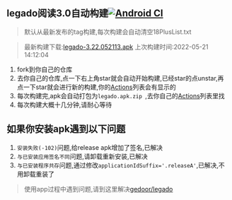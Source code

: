 ## legado阅读3.0自动构建[![Android CI](https://github.com/10bits/gedoor-Build/workflows/Android%20CI/badge.svg)](https://github.com/10bits/gedoor-Build/actions)

> 默认从最新发布的tag构建,每次构建会自动清空18PlusList.txt

> 最新构建下载:[legado-3.22.052113.apk](https://github.com/brucewxl/gedoor-Build/releases/download/legado-3.22.052113/legado-3.22.052113.apk) 上次构建时间:2022-05-21 14:12:04
  
1. fork到你自己的仓库
2. 去你自己的仓库,点一下右上角star就会自动开始构建,已经star的点unstar,再点一下star就会进行新的构建,你的[Actions](https://github.com/10bits/gedoor-Build/actions)列表会有显示的
3. 每次构建完,apk会自动打包为`legado.apk.zip
`,去你自己的[Actions](https://github.com/10bits/gedoor-Build/actions)列表里找
4. 每次构建大概十几分钟,请耐心等待

## 如果你安装apk遇到以下问题

1. `安装失败(-102)`问题,给release apk增加了签名,已解决
2. `与已安装应用签名不同`问题,请卸载重新安装,已解决
3. `与已安装程序共存`问题,通过修改`applicationIdSuffix='.releaseA'`,已解决,不用卸载重装了
> 使用app过程中遇到问题,请到这里解决[gedoor/legado](https://github.com/gedoor/legado/issues)

